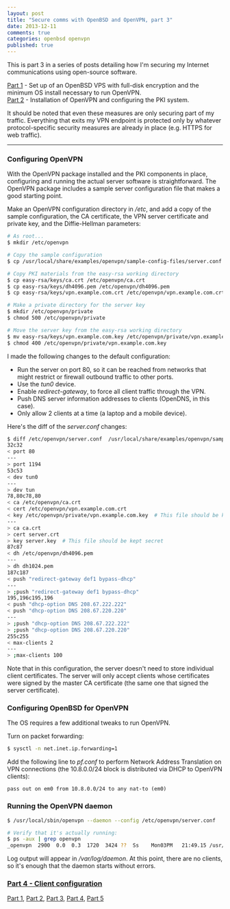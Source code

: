 ```yaml
---
layout: post
title: "Secure comms with OpenBSD and OpenVPN, part 3"
date: 2013-12-11
comments: true
categories: openbsd openvpn
published: true
---
```


This is part 3 in a series of posts detailing how I'm securing my Internet communications using open-source software.

[Part 1][part1] - Set up of an OpenBSD VPS with full-disk encryption and the minimum OS install necessary to run OpenVPN.  
[Part 2][part2] - Installation of OpenVPN and configuring the PKI system.

It should be noted that even these measures are only securing part of my traffic. Everything that exits my VPN endpoint is protected only by whatever protocol-specific security measures are already in place (e.g. HTTPS for web traffic).

---

### Configuring OpenVPN

With the OpenVPN package installed and the PKI components in place, configuring and running the actual server software is straightforward. The OpenVPN package includes a sample server configuration file that makes a good starting point.

<!-- more -->

Make an OpenVPN configuration directory in _/etc_, and add a copy of the sample configuration, the CA certificate, the VPN server certificate and private key, and the Diffie-Hellman parameters:

``` bash
# As root...
$ mkdir /etc/openvpn

# Copy the sample configuration
$ cp /usr/local/share/examples/openvpn/sample-config-files/server.conf /etc/openvpn/server.conf

# Copy PKI materials from the easy-rsa working directory
$ cp easy-rsa/keys/ca.crt /etc/openvpn/ca.crt
$ cp easy-rsa/keys/dh4096.pem /etc/openvpn/dh4096.pem
$ cp easy-rsa/keys/vpn.example.com.crt /etc/openvpn/vpn.example.com.crt

# Make a private directory for the server key
$ mkdir /etc/openvpn/private
$ chmod 500 /etc/openvpn/private

# Move the server key from the easy-rsa working directory
$ mv easy-rsa/keys/vpn.example.com.key /etc/openvpn/private/vpn.example.com.key
$ chmod 400 /etc/openvpn/private/vpn.example.com.key
```

I made the following changes to the default configuration:

- Run the server on port 80, so it can be reached from networks that might restrict or firewall outbound traffic to other ports.
- Use the *tun0* device.
- Enable *redirect-gateway*, to force all client traffic through the VPN.
- Push DNS server information addresses to clients (OpenDNS, in this case).
- Only allow 2 clients at a time (a laptop and a mobile device).

Here's the diff of the _server.conf_ changes:

``` bash
$ diff /etc/openvpn/server.conf  /usr/local/share/examples/openvpn/sample-config-files/server.conf           
32c32
< port 80
---
> port 1194
53c53
< dev tun0
---
> dev tun
78,80c78,80
< ca /etc/openvpn/ca.crt
< cert /etc/openvpn/vpn.example.com.crt
< key /etc/openvpn/private/vpn.example.com.key  # This file should be kept secret
---
> ca ca.crt
> cert server.crt
> key server.key  # This file should be kept secret
87c87
< dh /etc/openvpn/dh4096.pem
---
> dh dh1024.pem
187c187
< push "redirect-gateway def1 bypass-dhcp"
---
> ;push "redirect-gateway def1 bypass-dhcp"
195,196c195,196
< push "dhcp-option DNS 208.67.222.222"
< push "dhcp-option DNS 208.67.220.220"
---
> ;push "dhcp-option DNS 208.67.222.222"
> ;push "dhcp-option DNS 208.67.220.220"
255c255
< max-clients 2
---
> ;max-clients 100
```

Note that in this configuration, the server doesn't need to store individual client certificates. The server will only accept clients whose certificates were signed by the master CA certificate (the same one that signed the server certificate).

### Configuring OpenBSD for OpenVPN

The OS requires a few additional tweaks to run OpenVPN.

Turn on packet forwarding:

``` bash
$ sysctl -n net.inet.ip.forwarding=1
```

Add the following line to _pf.conf_ to perform Network Address Translation on VPN connections (the 10.8.0.0/24 block is distributed via DHCP to OpenVPN clients):

```
pass out on em0 from 10.8.0.0/24 to any nat-to (em0)
```

### Running the OpenVPN daemon

``` bash
$ /usr/local/sbin/openvpn --daemon --config /etc/openvpn/server.conf

# Verify that it's actually running:
$ ps -aux | grep openvpn
_openvpn  2900  0.0  0.3  1720  3424 ??  Ss    Mon03PM   21:49.15 /usr/local/sbin/openvpn --daemon --config /etc/openvpn/server.conf
```

Log output will appear in _/var/log/daemon_. At this point, there are no clients, so it's enough that the daemon starts without errors.

### [Part 4 - Client configuration][part4]

[Part 1][part1], [Part 2][part2], [Part 3][part3], [Part 4][part4], [Part 5][part5]

[part1]:/blog/2013/12/07/secure-comms-with-openbsd-and-openvpn-part-1/
[part2]:/blog/2013/12/09/secure-comms-with-openbsd-and-openvpn-part-2/
[part3]:/blog/2013/12/11/secure-comms-with-openbsd-and-openvpn-part-3/
[part4]:/blog/2013/12/14/secure-comms-with-openbsd-and-openvpn-part-4/
[part5]:/blog/2013/12/15/secure-comms-with-openbsd-and-openvpn-part-5/
